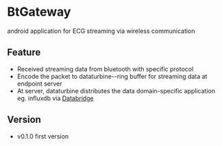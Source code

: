 # BtGateway
android application for ECG streaming via wireless communication

## Feature
* Received streaming data from bluetooth with specific protocol
* Encode the packet to dataturbine--ring buffer for streaming data at endpoint server
* At server, dataturbine distributes the data domain-specific application
  eg. influxdb via [Databridge](https://github.com/nodtem66/DataBridge)

## Version
* v0.1.0 first version
